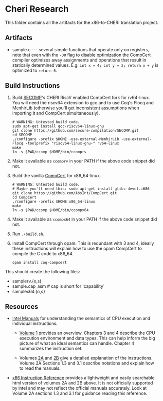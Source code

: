 # Cheri Research

This folder contains all the artifacts for the x86-to-CHERI translation project.

## Artifacts

* sample.c --- several simple functions that operate only on registers, note that even with the `-O0` flag to disable optimization the CompCert compiler optimizes away assignments and operations that result in statically determined values. E.g. `int x = 4; int y = 2; return x + y` is optimized to `return 6`.

## Build Instructions

1. Build [SECOMP](https://github.com/secure-compilation/SECOMP)'s CHERI RiscV enabled CompCert fork for rv64-linux. You will need the riscv64 extension to gcc and to use Coq's Flocq and MenhirLib (otherwise you'll get inconsistent assumptions when importing it and CompCert simultaneously).

    ```shell
    # WARNING: Untested build code.
    sudo apt-get install gcc-riscv64-linux-gnu
    git clone https://github.com/secure-compilation/SECOMP.git
    cd SECOMP
    ./configure -prefix $HOME -use-external-MenhirLib -use-external-Flocq -toolprefix "riscv64-linux-gnu-" rv64-linux
    make
    ln -s $PWD/ccomp $HOME/bin/ccomprv
    ```

2. Make it available as `ccomprv` in your PATH if the above code snippet did not.

3. Build the vanilla [CompCert](https://github.com/AbsInt/CompCert) for x86_64-linux.

    ```shell
    # WARNING: Untested build code.
    # Maybe you'll need this: sudo apt-get install glibc-devel.i686
    git clone https://github.com/AbsInt/CompCert.git
    cd CompCert
    ./configure -prefix $HOME x86_64-linux
    make
    ln -s $PWD/ccomp $HOME/bin/ccompx64
    ```

4. Make it available as `ccompx64` in your PATH if the above code snippet did not.

5. Run `./build.sh`.

6. Install CompCert through opam. This is redundant with 3 and 4, ideally these instructions will explain how to use the opam CompCert to compile the C code to x86_64.

    ```shell
    opam install coq-compcert
    ```

This should create the following files:

* samplerv.{o,s}
* sample.cap_asm    # cap is short for 'capability'
* samplex64.{o,s}

## Resources

* [Intel Manuals](https://www.intel.com/content/www/us/en/developer/articles/technical/intel-sdm.html) for understanding the semantics of CPU execution and individual instructions.

  * [Volume 1](https://www.cs.princeton.edu/courses/archive/spr18/cos217/reading/x86-64-1.pdf) provides an overview. Chapters 3 and 4 describe the CPU execution environment and data types. This can help inform the big picture of what an ideal semantics can handle. Chapter 4 summarizes the instruction set.

  * Volumes [2A](https://www.intel.com/content/dam/www/public/us/en/documents/manuals/64-ia-32-architectures-software-developer-vol-2a-manual.pdf) and [2B](https://www.intel.com/content/dam/www/public/us/en/documents/manuals/64-ia-32-architectures-software-developer-vol-2b-manual.pdf) give a detailed explanation of the instructions. Volume 2A Sections 1.3 and 3.1 describe notations and explain how to read the manuals.

* [x86 Instruction Reference](https://www.felixcloutier.com/x86/) provides a lightweight and easily searchable html version of volumes 2A and 2B above. It is not officially supported by intel and may not reflect the official manuals accurately. Look at Volume 2A sections 1.3 and 3.1 for guidance reading this reference.
